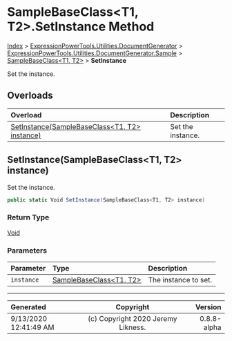 ﻿# SampleBaseClass&lt;T1, T2>.SetInstance Method

[Index](../index.md) > [ExpressionPowerTools.Utilities.DocumentGenerator](ExpressionPowerTools.Utilities.DocumentGenerator.a.md) > [ExpressionPowerTools.Utilities.DocumentGenerator.Sample](ExpressionPowerTools.Utilities.DocumentGenerator.Sample.n.md) > [SampleBaseClass<T1, T2>](ExpressionPowerTools.Utilities.DocumentGenerator.Sample.SampleBaseClass`2.cs.md) > **SetInstance**

Set the instance.

## Overloads

| Overload | Description |
| :-- | :-- |
| [SetInstance(SampleBaseClass&lt;T1, T2> instance)](#setinstancesamplebaseclasst1-t2-instance) | Set the instance. |
## SetInstance(SampleBaseClass&lt;T1, T2> instance)

Set the instance.

```csharp
public static Void SetInstance(SampleBaseClass<T1, T2> instance)
```

### Return Type

 [Void](https://docs.microsoft.com/dotnet/api/system.void) 

### Parameters

| Parameter | Type | Description |
| :-- | :-- | :-- |
| `instance` | [SampleBaseClass&lt;T1, T2>](ExpressionPowerTools.Utilities.DocumentGenerator.Sample.SampleBaseClass`2.cs.md) | The instance to set. |



---

| Generated | Copyright | Version |
| :-- | :-: | --: |
| 9/13/2020 12:41:49 AM | (c) Copyright 2020 Jeremy Likness. | 0.8.8-alpha |
